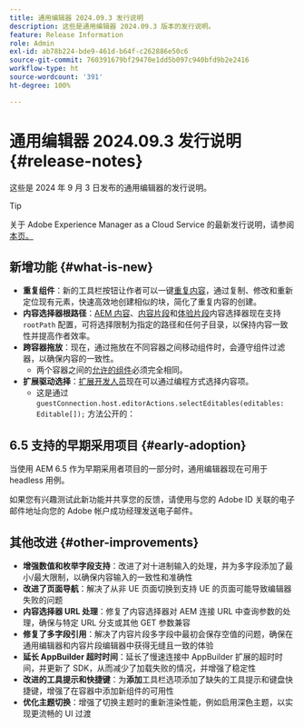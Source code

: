 ```yaml
---
title: 通用编辑器 2024.09.3 发行说明
description: 这些是通用编辑器 2024.09.3 版本的发行说明。
feature: Release Information
role: Admin
exl-id: ab78b224-bde9-461d-b64f-c262886e50c6
source-git-commit: 760391679bf29470e1dd5b097c940bfd9b2e2416
workflow-type: ht
source-wordcount: '391'
ht-degree: 100%

---
```


# 通用编辑器 2024.09.3 发行说明 {#release-notes}

这些是 2024 年 9 月 3 日发布的通用编辑器的发行说明。

>[!TIP]
>
>关于 Adobe Experience Manager as a Cloud Service 的最新发行说明，请参阅[本页。](/help/release-notes/release-notes-cloud/release-notes-current.md)

## 新增功能 {#what-is-new}

* **重复组件**：新的工具栏按钮让作者可以一键[重复内容](/help/sites-cloud/authoring/universal-editor/authoring.md#duplicating-components)，通过复制、修改和重新定位现有元素，快速高效地创建相似的块，简化了重复内容的创建。
* **内容选择器根路径**：[AEM 内容](/help/implementing/universal-editor/field-types.md#aem-content)、[内容片段](/help/implementing/universal-editor/field-types.md#content-fragment)和[体验片段](/help/implementing/universal-editor/field-types.md#experience-fragment)内容选择器现在支持 `rootPath` 配置，可将选择限制为指定的路径和任何子目录，以保持内容一致性并提高作者效率。
* **跨容器拖放**：现在，通过拖放在不同容器之间移动组件时，会遵守组件过滤器，以确保内容的一致性。
   * 两个容器之间的[允许的组件](/help/implementing/universal-editor/customizing.md#filtering-components)必须完全相同。
* **扩展驱动选择**：[扩展开发人员](/help/implementing/universal-editor/customizing.md#extending)现在可以通过编程方式选择内容项。
   * 这是通过 `guestConnection.host.editorActions.selectEditables(editables: Editable[]);` 方法公开的：

## 6.5 支持的早期采用项目 {#early-adoption}

当使用 AEM 6.5 作为早期采用者项目的一部分时，通用编辑器现在可用于 headless 用例。

如果您有兴趣测试此新功能并共享您的反馈，请使用与您的 Adobe ID 关联的电子邮件地址向您的 Adobe 帐户成功经理发送电子邮件。

## 其他改进 {#other-improvements}

* **增强数值和枚举字段支持**：改进了对十进制输入的处理，并为多字段添加了最小/最大限制，以确保内容输入的一致性和准确性
* **改进了页面导航**：解决了从非 UE 页面切换到支持 UE 的页面可能导致编辑器失败的问题
* **内容选择器 URL 处理**：修复了内容选择器对 AEM 连接 URL 中查询参数的处理，确保与特定 URL 分支或其他 GET 参数兼容
* **修复了多字段引用**：解决了内容片段多字段中最初会保存空值的问题，确保在通用编辑器和内容片段编辑器中获得无缝且一致的体验
* **延长 AppBuilder 超时时间**：延长了慢速连接中 AppBuilder 扩展的超时时间，并更新了 SDK，从而减少了加载失败的情况，并增强了稳定性
* **改进的工具提示和快捷键**：为&#x200B;**添加**&#x200B;工具栏选项添加了缺失的工具提示和键盘快捷键，增强了在容器中添加新组件的可用性
* **优化主题切换**：增强了切换主题时的重新渲染性能，例如启用深色主题，以实现更流畅的 UI 过渡
